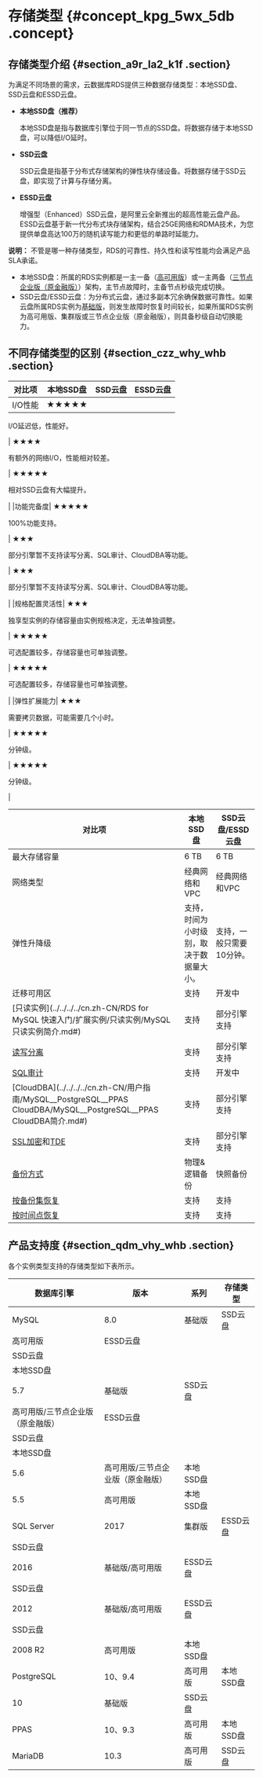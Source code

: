 # 存储类型 {#concept_kpg_5wx_5db .concept}

## 存储类型介绍 {#section_a9r_la2_k1f .section}

为满足不同场景的需求，云数据库RDS提供三种数据存储类型：本地SSD盘、SSD云盘和ESSD云盘。

-   **本地SSD盘（推荐）** 

    本地SSD盘是指与数据库引擎位于同一节点的SSD盘。将数据存储于本地SSD盘，可以降低I/O延时。

-   **SSD云盘** 

    SSD云盘是指基于分布式存储架构的弹性块存储设备。将数据存储于SSD云盘，即实现了计算与存储分离。

-   **ESSD云盘** 

    增强型（Enhanced）SSD云盘，是阿里云全新推出的超高性能云盘产品。ESSD云盘基于新一代分布式块存储架构，结合25GE网络和RDMA技术，为您提供单盘高达100万的随机读写能力和更低的单路时延能力。


**说明：** 不管是哪一种存储类型，RDS的可靠性、持久性和读写性能均会满足产品SLA承诺。

-   本地SSD盘：所属的RDS实例都是一主一备（[高可用版](cn.zh-CN/云数据库RDS简介/产品系列/产品系列概述.md#section_s3n_3kv_tdb)）或一主两备（[三节点企业版（原金融版）](cn.zh-CN/云数据库RDS简介/产品系列/三节点企业版.md#)）架构，主节点故障时，主备节点秒级完成切换。
-   SSD云盘/ESSD云盘：为分布式云盘，通过多副本冗余确保数据可靠性。如果云盘所属RDS实例为[基础版](cn.zh-CN/云数据库RDS简介/产品系列/基础版.md#)，则发生故障时恢复时间较长，如果所属RDS实例为高可用版、集群版或三节点企业版（原金融版），则具备秒级自动切换能力。

## 不同存储类型的区别 {#section_czz_why_whb .section}

|对比项|本地SSD盘|SSD云盘|ESSD云盘|
|---|------|-----|------|
|I/O性能| ★★★★★

 I/O延迟低，性能好。

 | ★★★★

 有额外的网络I/O，性能相对较差。

 | ★★★★★

 相对SSD云盘有大幅提升。

 |
|功能完备度| ★★★★★

 100%功能支持。

 | ★★★

 部分引擎暂不支持读写分离、SQL审计、CloudDBA等功能。

 | ★★★

 部分引擎暂不支持读写分离、SQL审计、CloudDBA等功能。

 |
|规格配置灵活性| ★★★

 独享型实例的存储容量由实例规格决定，无法单独调整。

 | ★★★★★

 可选配置较多，存储容量也可单独调整。

 | ★★★★★

 可选配置较多，存储容量也可单独调整。

 |
|弹性扩展能力| ★★★

 需要拷贝数据，可能需要几个小时。

 | ★★★★★

 分钟级。

 | ★★★★★

 分钟级。

 |

|对比项|本地SSD盘|SSD云盘/ESSD云盘|
|---|------|------------|
|最大存储容量|6 TB|6 TB|
|网络类型|经典网络和VPC|经典网络和VPC|
|弹性升降级|支持，时间为小时级别，取决于数据量大小。|支持，一般只需要10分钟。|
|迁移可用区|支持|开发中|
|[只读实例](../../../../cn.zh-CN/RDS for MySQL 快速入门/扩展实例/只读实例/MySQL只读实例简介.md#)|支持|部分引擎支持|
|[读写分离](../../../../cn.zh-CN/用户指南/读写分离/读写分离简介.md#)|支持|部分引擎支持|
|[SQL审计](../../../../cn.zh-CN/用户指南/数据安全性/SQL审计.md#)|支持|开发中|
|[CloudDBA](../../../../cn.zh-CN/用户指南/MySQL__PostgreSQL__PPAS CloudDBA/MySQL__PostgreSQL__PPAS CloudDBA简介.md#)|支持|部分引擎支持|
|[SSL加密](../../../../cn.zh-CN/用户指南/数据安全性/设置SSL加密.md#)和[TDE](../../../../cn.zh-CN/用户指南/数据安全性/设置透明数据加密.md#)|支持|部分引擎支持|
|[备份方式](../../../../cn.zh-CN/用户指南/备份数据/备份RDS数据.md#)|物理&逻辑备份|快照备份|
|[按备份集恢复](../../../../cn.zh-CN/用户指南/恢复数据/恢复MySQL数据.md#)|支持|支持|
|[按时间点恢复](../../../../cn.zh-CN/用户指南/恢复数据/恢复MySQL数据.md#)|支持|支持|

## 产品支持度 {#section_qdm_vhy_whb .section}

各个实例类型支持的存储类型如下表所示。

|数据库引擎|版本|系列|存储类型|
|-----|--|--|----|
|MySQL|8.0|基础版|SSD云盘|
|高可用版|ESSD云盘|
|SSD云盘|
|本地SSD盘|
|5.7|基础版|SSD云盘|
|高可用版/三节点企业版（原金融版）|ESSD云盘|
|SSD云盘|
|本地SSD盘|
|5.6|高可用版/三节点企业版（原金融版）|本地SSD盘|
|5.5|高可用版|本地SSD盘|
|SQL Server|2017|集群版|ESSD云盘|
|SSD云盘|
|2016|基础版/高可用版|ESSD云盘|
|SSD云盘|
|2012|基础版/高可用版|ESSD云盘|
|SSD云盘|
|2008 R2|高可用版|本地SSD盘|
|PostgreSQL|10、9.4|高可用版|本地SSD盘|
|10|基础版|SSD云盘|
|PPAS|10、9.3|高可用版|本地SSD盘|
|MariaDB|10.3|高可用版|SSD云盘|

